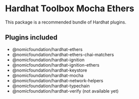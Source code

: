 # Hardhat Toolbox Mocha Ethers

This package is a recommended bundle of Hardhat plugins.

## Plugins included

- @nomicfoundation/hardhat-ethers
- @nomicfoundation/hardhat-ethers-chai-matchers
- @nomicfoundation/hardhat-ignition
- @nomicfoundation/hardhat-ignition-ethers
- @nomicfoundation/hardhat-keystore
- @nomicfoundation/hardhat-mocha
- @nomicfoundation/hardhat-network-helpers
- @nomicfoundation/hardhat-typechain
- @nomicfoundation/hardhat-verify (not available yet)

